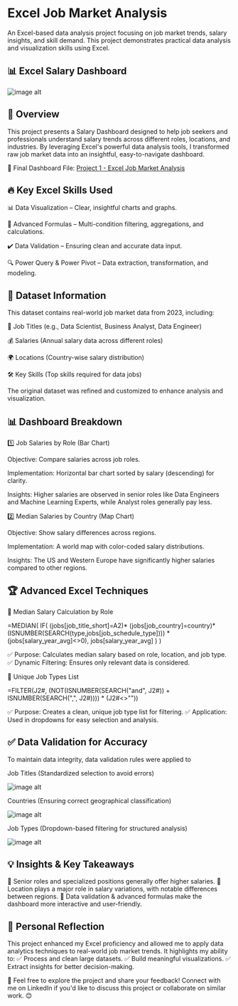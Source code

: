 # Excel Job Market Analysis

An Excel-based data analysis project focusing on job market trends, salary insights, and skill demand. This project demonstrates practical data analysis and visualization skills using Excel.

## 📊 Excel Salary Dashboard

![image alt](https://github.com/SabaKhitarishvili/Excel-job-market-analysis/blob/e0f75b8de6195964602acc86f576d894f19ea4ee/Screenshot%202025-03-30%20at%2018.23.59.png)


## 🌟 Overview

This project presents a Salary Dashboard designed to help job seekers and professionals understand salary trends across different roles, locations, and industries. By leveraging Excel's powerful data analysis tools, I transformed raw job market data into an insightful, easy-to-navigate dashboard.

📂 Final Dashboard File: [Project 1 - Excel Job Market Analysis](https://github.com/SabaKhitarishvili/Excel-job-market-analysis/blob/main/Project_1_Saba_Khitarishvili.xlsx)


## 🔥 Key Excel Skills Used

📊 Data Visualization – Clear, insightful charts and graphs.

🧮 Advanced Formulas – Multi-condition filtering, aggregations, and calculations.

✔️ Data Validation – Ensuring clean and accurate data input.

🔍 Power Query & Power Pivot – Data extraction, transformation, and modeling.


## 📂 Dataset Information

This dataset contains real-world job market data from 2023, including:

💼 Job Titles (e.g., Data Scientist, Business Analyst, Data Engineer)

💰 Salaries (Annual salary data across different roles)

🌍 Locations (Country-wise salary distribution)

🛠️ Key Skills (Top skills required for data jobs)

The original dataset was refined and customized to enhance analysis and visualization.



## 📊 Dashboard Breakdown


1️⃣ Job Salaries by Role (Bar Chart)

Objective: Compare salaries across job roles.

Implementation: Horizontal bar chart sorted by salary (descending) for clarity.

Insights: Higher salaries are observed in senior roles like Data Engineers and Machine Learning Experts, while Analyst roles generally pay less.

2️⃣ Median Salaries by Country (Map Chart)

Objective: Show salary differences across regions.

Implementation: A world map with color-coded salary distributions.

Insights: The US and Western Europe have significantly higher salaries compared to other regions.


## 🏆 Advanced Excel Techniques

📌 Median Salary Calculation by Role

=MEDIAN(
IF(
    (jobs[job_title_short]=A2)*
    (jobs[job_country]=country)*
    (ISNUMBER(SEARCH(type,jobs[job_schedule_type]))) *
    (jobs[salary_year_avg]<>0),
    jobs[salary_year_avg]
)
)

✅ Purpose: Calculates median salary based on role, location, and job type.
✅ Dynamic Filtering: Ensures only relevant data is considered.

📌 Unique Job Types List

=FILTER(J2#, (NOT(ISNUMBER(SEARCH("and", J2#)) + ISNUMBER(SEARCH(",", J2#)))) * (J2#<>""))

✅ Purpose: Creates a clean, unique job type list for filtering.
✅ Application: Used in dropdowns for easy selection and analysis.


## ✅ Data Validation for Accuracy

To maintain data integrity, data validation rules were applied to

Job Titles (Standardized selection to avoid errors)

![image alt](https://github.com/SabaKhitarishvili/Excel-job-market-analysis/blob/0efe07787edbb0d41db6bfb28050eed07d3fbd68/Screenshot%202025-03-30%20at%2018.43.50.png)

Countries (Ensuring correct geographical classification)

![image alt](https://github.com/SabaKhitarishvili/Excel-job-market-analysis/blob/0efe07787edbb0d41db6bfb28050eed07d3fbd68/Screenshot%202025-03-30%20at%2018.44.25.png)

Job Types (Dropdown-based filtering for structured analysis)

![image alt](https://github.com/SabaKhitarishvili/Excel-job-market-analysis/blob/0efe07787edbb0d41db6bfb28050eed07d3fbd68/Screenshot%202025-03-30%20at%2018.44.36.png)

## 💡 Insights & Key Takeaways

📌 Senior roles and specialized positions generally offer higher salaries.
📌 Location plays a major role in salary variations, with notable differences between regions.
📌 Data validation & advanced formulas make the dashboard more interactive and user-friendly.


## 🚀 Personal Reflection

This project enhanced my Excel proficiency and allowed me to apply data analytics techniques to real-world job market trends. It highlights my ability to:
✅ Process and clean large datasets.
✅ Build meaningful visualizations.
✅ Extract insights for better decision-making.

📢 Feel free to explore the project and share your feedback! Connect with me on LinkedIn if you'd like to discuss this project or collaborate on similar work. 😊
